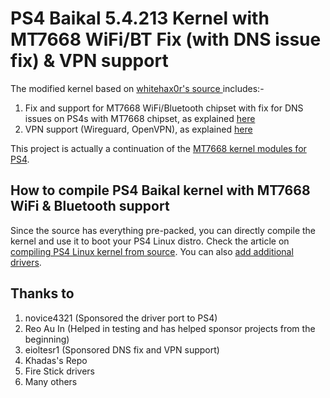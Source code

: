 # PS4 Baikal 5.4.213 Kernel with MT7668 WiFi/BT Fix (with DNS issue fix) & VPN support
The modified kernel based on [whitehax0r's source ](https://ps4linux.com/downloads/#Kernel_54213_LTS) includes:-
1. Fix and support for MT7668 WiFi/Bluetooth chipset with fix for DNS issues on PS4s with MT7668 chipset, as explained [here](https://ps4linux.com/dns-issues-mt7668-ps4-linux-fix/)
2. VPN support (Wireguard, OpenVPN), as explained [here](https://ps4linux.com/ps4-linux-vpn-wireguard-openvpn/)

This project is actually a continuation of the [MT7668 kernel modules for PS4](https://github.com/noob404yt/mt7668-wifi-bt).

## How to compile PS4 Baikal kernel with MT7668 WiFi & Bluetooth support
Since the source has everything pre-packed, you can directly compile the kernel and use it to boot your PS4 Linux distro. Check the article on [compiling PS4 Linux kernel from source](https://ps4linux.com/compile-ps4-linux-kernel-tutorial/). You can also [add additional drivers](https://ps4linux.com/add-drivers-ps4-linux-kernel/).

## Thanks to
1. novice4321 (Sponsored the driver port to PS4)
2. Reo Au In (Helped in testing and has helped sponsor projects from the beginning)
3. eioltesr1 (Sponsored DNS fix and VPN support)
4. Khadas's Repo
5. Fire Stick drivers
6. Many others
